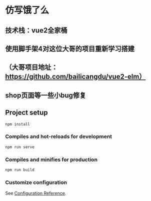 # 仿写饿了么
## 技术栈：vue2全家桶
## 使用脚手架4对这位大哥的项目重新学习搭建
## （大哥项目地址：https://github.com/bailicangdu/vue2-elm）
## shop页面等一些小bug修复
## Project setup
```
npm install
```

### Compiles and hot-reloads for development
```
npm run serve
```

### Compiles and minifies for production
```
npm run build
```

### Customize configuration
See [Configuration Reference](https://cli.vuejs.org/config/).
